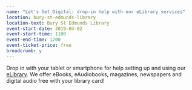 ```yaml
---
name: "Let's Get Digital: drop-in help with our eLibrary services"
location: bury-st-edmunds-library
location-text: Bury St Edmunds Library
event-start-date: 2019-04-02
event-start-time: 1100
event-end-time: 1200
event-ticket-price: free
breadcrumb: y
---
```


Drop in with your tablet or smartphone for help setting up and using our [eLibrary](/elibrary/). We offer eBooks, eAudiobooks, magazines, newspapers and digital audio free with your library card!
